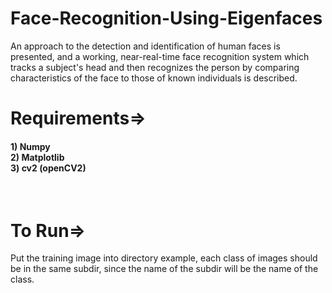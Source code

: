 # Face-Recognition-Using-Eigenfaces
An approach to the detection and identification of human faces is presented, and a working, near-real-time face recognition system which tracks a subject's head and then recognizes the person by comparing characteristics of the face to those of known individuals is described.
 
# Requirements=>

<h4>1) Numpy</br>
2) Matplotlib</br>
3) cv2 (openCV2)</br>
</h4>
</br>

<h1> To Run=></h1>

Put the training image into directory example, each class of images should be in the same subdir, since the name of the subdir will be the name of the class.

